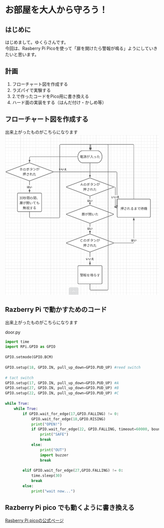 # お部屋を大人から守ろう！

## はじめに
はじめまして。ゆくらさんです。  
今回は、Rasberry Pi Picoを使って「扉を開けたら警報が鳴る」ようにしていきたいと思います。  

## 計画
1. フローチャート図を作成する
1. ラズパイで実験する
1. 2.で作ったコードをPico用に書き換える
1. ハード面の実装をする（はんだ付け・かしめ等）

## フローチャート図を作成する
出来上がったものがこちらになります
![image](/image/flowchart_door.png)

## Razberry Pi で動かすためのコード
出来上がったものがこちらになります

door.py
~~~Python
import time
import RPi.GPIO as GPIO

GPIO.setmode(GPIO.BCM)

GPIO.setup(18, GPIO.IN, pull_up_down=GPIO.PUD_UP) #reed switch

# tact switch
GPIO.setup(17, GPIO.IN, pull_up_down=GPIO.PUD_UP) #A
GPIO.setup(27, GPIO.IN, pull_up_down=GPIO.PUD_UP) #B
GPIO.setup(22, GPIO.IN, pull_up_down=GPIO.PUD_UP) #C

while True:
    while True:
        if GPIO.wait_for_edge(17,GPIO.FALLING) != 0:
            GPIO.wait_for_edge(18,GPIO.RISING)
            print("OPEN!")
            if GPIO.wait_for_edge(22, GPIO.FALLING, timeout=60000, bouncetime=1000) != 0 :
                print("SAFE")
                break        
            else:
                print("OUT")
                import buzzer
                break

        elif GPIO.wait_for_edge(27,GPIO.FALLING) != 0:
            time.sleep(30)
            break
        else:
            print("wait now...")

~~~


## Razberry Pi pico でも動くように書き換える


[Rasberry Pi picoの公式ページ](https://www.raspberrypi.com/documentation/microcontrollers/raspberry-pi-pico.html#pinout-and-design-files)